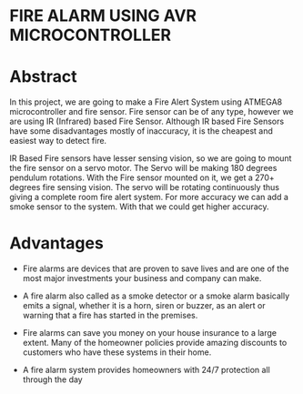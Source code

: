 #                         FIRE ALARM USING AVR MICROCONTROLLER



# Abstract

In this project, we are going to make a Fire Alert System using ATMEGA8 microcontroller and fire sensor. Fire sensor can be of any type, however we are using IR (Infrared) based Fire Sensor. Although IR based Fire Sensors have some disadvantages mostly of inaccuracy, it is the cheapest and easiest way to detect fire.

IR Based Fire sensors have lesser sensing vision, so we are going to mount the fire sensor on a servo motor.
The Servo will be making 180 degrees pendulum rotations. With the Fire sensor mounted on it, we get a 270+ degrees fire sensing vision.
The servo will be rotating continuously thus giving a complete room fire alert system. For more accuracy we can add a smoke sensor to the system. 
With that we could get higher accuracy.


# Advantages


- Fire alarms are devices that are proven to save lives and are one of the most major investments your business and company can make.

- A fire alarm also called as a smoke detector or a smoke alarm basically emits a signal, whether it is a horn, siren or buzzer, as an alert or warning that a fire has started in the premises.


- Fire alarms can save you money on your house insurance to a large extent. Many of the homeowner policies provide amazing discounts to customers who have these systems in their home.


-  A fire alarm system provides homeowners with 24/7 protection all through the day



